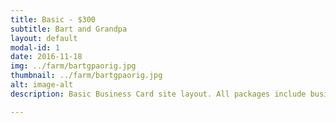 ```yaml
---
title: Basic - $300
subtitle: Bart and Grandpa
layout: default
modal-id: 1
date: 2016-11-18
img: ../farm/bartgpaorig.jpg
thumbnail: ../farm/bartgpaorig.jpg
alt: image-alt
description: Basic Business Card site layout. All packages include business address and contact info, title graphic or photo, and are always built with mobile-friendly and mobile-ready design. Each section can be rearranged, added, or removed as desired!

---
```

